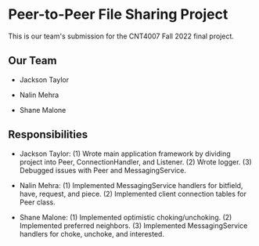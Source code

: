 # Peer-to-Peer File Sharing Project

This is our team's submission for the CNT4007 Fall 2022 final project.

## Our Team

- Jackson Taylor

- Nalin Mehra

- Shane Malone

## Responsibilities

- Jackson Taylor: (1) Wrote main application framework by dividing project into Peer, ConnectionHandler, and Listener. (2) Wrote logger. (3) Debugged issues with Peer and MessagingService.

- Nalin Mehra: (1) Implemented MessagingService handlers for bitfield, have, request, and piece. (2) Implemented client connection tables for Peer class.

- Shane Malone: (1) Implemented optimistic choking/unchoking. (2) Implemented preferred neighbors. (3) Implemented MessagingService handlers for choke, unchoke, and interested.